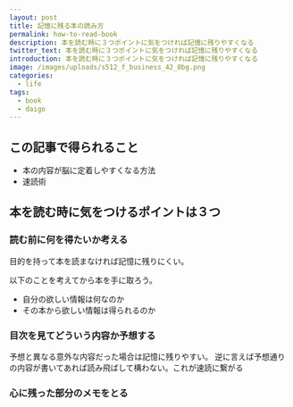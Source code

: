 ```yaml
---
layout: post
title: 記憶に残る本の読み方
permalink: how-to-read-book
description: 本を読む時に３つポイントに気をつければ記憶に残りやすくなる
twitter_text: 本を読む時に３つポイントに気をつければ記憶に残りやすくなる
introduction: 本を読む時に３つポイントに気をつければ記憶に残りやすくなる
image: /images/uploads/s512_f_business_42_0bg.png
categories:
  - life
tags:
  - book
  - daigo
---
```

## この記事で得られること

* 本の内容が脳に定着しやすくなる方法
* 速読術

## 本を読む時に気をつけるポイントは３つ

### 読む前に何を得たいか考える

目的を持って本を読まなければ記憶に残りにくい。 

以下のことを考えてから本を手に取ろう。

* 自分の欲しい情報は何なのか
* その本から欲しい情報は得られるのか

### 目次を見てどういう内容か予想する
予想と異なる意外な内容だった場合は記憶に残りやすい。
逆に言えば予想通りの内容が書いてあれば読み飛ばして構わない。これが速読に繋がる
### 心に残った部分のメモをとる

